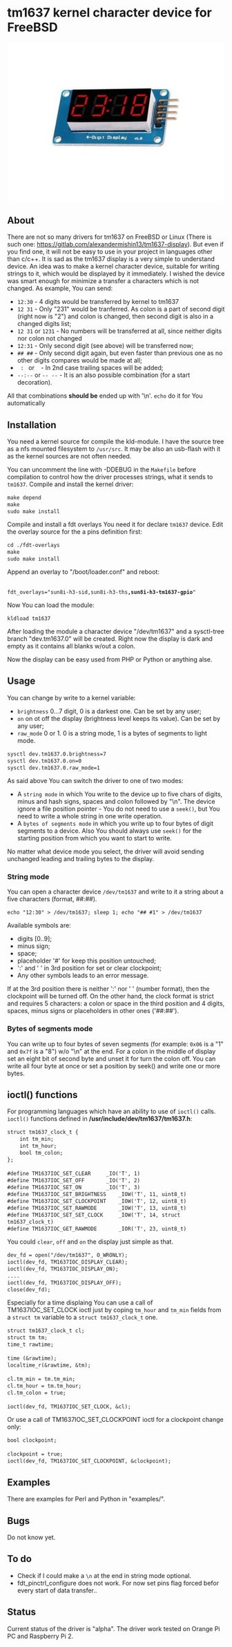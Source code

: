 # tm1637 kernel character device for FreeBSD

![TM1637](/tm1637.jpg?raw=true "TM1637 display")

## About

There are not so many drivers for tm1637 on FreeBSD or Linux
(There is such one: https://gitlab.com/alexandermishin13/tm1637-display).
But even if you find one, it will not be easy to use in your project in
languages other than c/c++. It is sad as the tm1637 display is a very
simple to understand device. An idea was to make a kernel character device,
suitable for writing strings to it, which would be displayed by it
immediately. I wished the device was smart enough for minimize a transfer
a characters which is not changed. As example, You can send:

* `12:30` - 4 digits would be transferred by kernel to tm1637
* `12 31` - Only "231" would be tranferred. As colon is a part of second
digit (right now is "2") and colon is changed, then second digit is also in
a changed digits list;
* `12 31` or `1231` - No numbers will be transferred at all, since neither
digits nor colon not changed
* `12:31` - Only second digit (see above) will be transferred now;
* `## ##` - Only second digit again, but even faster than previous one as no
other digits compares would be made at all;
* `  :  ` or ` ` - In 2nd case trailing spaces will be added;
* `--:--` or `-- --` - It is an also possible combination (for a start
decoration).

All that combinations **should be** ended up with '\n'.
`echo` do it for You automatically

## Installation

You need a kernel source for compile the kld-module. I have the source tree
as a nfs mounted filesystem to `/usr/src`. It may be also an usb-flash with
it as the kernel sources are not often needed.

You can uncomment the line with -DDEBUG in the `Makefile` before compilation
to control how the driver processes strings, what it sends to `tm1637`.
Compile and install the kernel driver:
```
make depend
make
sudo make install
```

Compile and install a fdt overlays You need it for declare `tm1637` device.
Edit the overlay source for the a pins definition first:
```
cd ./fdt-overlays
make
sudo make install
```

Append an overlay to "/boot/loader.conf" and reboot:
<pre><code>
fdt_overlays="sun8i-h3-sid,sun8i-h3-ths<b>,sun8i-h3-tm1637-gpio</b>"
</code></pre>

Now You can load the module:
```
kldload tm1637
```

After loading the module a character device "/dev/tm1637" and a sysctl-tree
branch "dev.tm1637.0" will be created. Right now the display is dark and
empty as it contains all blanks w/out a colon.

Now the display can be easy used from PHP or Python or anything alse.

## Usage

You can change by write to a kernel variable:
* `brightness` 0...7 digit, 0 is a darkest one. Can be set by any user;
* `on` on ot off the display (brightness level keeps its value). Can be set by
any user;
* `raw_mode` 0 or 1. 0 is a string mode, 1 is a bytes of segments to light mode.

```
sysctl dev.tm1637.0.brightness=7
sysctl dev.tm1637.0.on=0
sysctl dev.tm1637.0.raw_mode=1
```

As said above You can switch the driver to one of two modes:
* A `string mode` in which You write to the device up to five chars of digits,
minus and hash signs, spaces and colon followed by "\n". The device ignore
a file position pointer - You do not need to use a `seek()`, but You need to
write a whole string in one write operation.
* A `bytes of segments mode` in which you write up to four bytes of digit
segments to a device. Also You should always use `seek()` for the starting
position from which you want to start to write.

No matter what device mode you select, the driver will avoid sending unchanged
leading and trailing bytes to the display.

### String mode

You can open a character device `/dev/tm1637` and write to it a string about
a five characters (format, ##:##).
```
echo "12:30" > /dev/tm1637; sleep 1; echo "## #1" > /dev/tm1637
```
Available symbols are:
* digits [0..9];
* minus sign;
* space;
* placeholder '#' for keep this position untouched;
* ':' and ' ' in 3rd position for set or clear clockpoint;
* Any other symbols leads to an error message.

If at the 3rd position there is neither ':' nor ' ' (number format),
then the clockpoint will be turned off.
On the other hand, the clock format is strict and requires 5 characters:
a colon or space in the third position and 4 digits, spaces, minus signs
or placeholders in other ones ('##:##').

### Bytes of segments mode

You can write up to four bytes of seven segments (for example: `0x06` is a "1"
and `0x7f` is a "8") w/o "\n" at the end. For a colon in the middle of display
set an eight bit of second byte and unset it for turn the colon off. You can
write all four byte at once or set a position by seek() and write one or more
bytes.

## ioctl() functions

For programming languages which have an ability to use of `ioctl()` calls.
`ioctl()` functions defined in **/usr/include/dev/tm1637/tm1637.h**:
```
struct tm1637_clock_t {
    int tm_min;
    int tm_hour;
    bool tm_colon;
};

#define TM1637IOC_SET_CLEAR		_IO('T', 1)
#define TM1637IOC_SET_OFF		_IO('T', 2)
#define TM1637IOC_SET_ON		_IO('T', 3)
#define TM1637IOC_SET_BRIGHTNESS	_IOW('T', 11, uint8_t)
#define TM1637IOC_SET_CLOCKPOINT	_IOW('T', 12, uint8_t)
#define TM1637IOC_SET_RAWMODE		_IOW('T', 13, uint8_t)
#define TM1637IOC_SET_SET_CLOCK		_IOW('T', 14, struct tm1637_clock_t)
#define TM1637IOC_GET_RAWMODE		_IOR('T', 23, uint8_t)
```
You could `clear`, `off` and `on` the display just simple as that.
```
dev_fd = open("/dev/tm1637", O_WRONLY);
ioctl(dev_fd, TM1637IOC_DISPLAY_CLEAR);
ioctl(dev_fd, TM1637IOC_DISPLAY_ON);
....
ioctl(dev_fd, TM1637IOC_DISPLAY_OFF);
close(dev_fd);
```

Especially for a time displaing You can use a call of TM1637IOC_SET_CLOCK
ioctl just by coping `tm_hour` and `tm_min` fields from a `struct tm` variable
to a `struct tm1637_clock_t` one.
```
struct tm1637_clock_t cl;
struct tm tm;
time_t rawtime;

time (&rawtime);
localtime_r(&rawtime, &tm);

cl.tm_min = tm.tm_min;
cl.tm_hour = tm.tm_hour;
cl.tm_colon = true;

ioctl(dev_fd, TM1637IOC_SET_CLOCK, &cl);
```
Or use a call of TM1637IOC_SET_CLOCKPOINT ioctl for a clockpoint change only:
```
bool clockpoint;

clockpoint = true;
ioctl(dev_fd, TM1637IOC_SET_CLOCKPOINT, &clockpoint);
```

## Examples

There are examples for Perl and Python in "examples/".

## Bugs

Do not know yet.

## To do

* Check if I could make a `\n` at the end in string mode optional.
* fdt_pinctrl_configure does not work. For now set pins flag forced
befor every start of data transfer..

## Status

Current status of the driver is "alpha".
The driver work tested on Orange Pi PC and Raspberry Pi 2.
